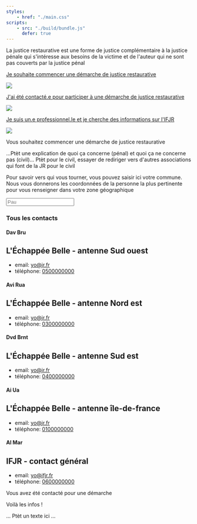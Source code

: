 ```yaml
---
styles:
    - href: "./main.css"
scripts: 
    - src: "./build/bundle.js"
      defer: true
---
```



<section class="parkour" id="acceuil">
    <section class="explications">
        <p>
            La justice restaurative est une forme de justice complémentaire à la justice pénale
            qui s'intéresse aux besoins de la victime et de l'auteur qui ne sont pas 
            couverts par la justice pénal
        </p>
    </section>
    <section class="liens">
        <a href="#commencer-démarche">  
            <p>Je souhaite commencer une démarche de justice restaurative</p>
            <img src="https://parcours-victimes.fr/wp-content/uploads/2020/09/adultes.png">
        </a>
        <a href="#contacté-démarche">  
            <p>J'ai été contacté.e pour participer à une démarche de justice restaurative</p>
            <img src="https://parcours-victimes.fr/wp-content/uploads/2020/09/adultes.png">
        </a>
        <a href="#pro">  
            <p>Je suis un.e professionnel.le et je cherche des informations sur l'IFJR</p>
            <img src="https://parcours-victimes.fr/wp-content/uploads/2020/09/adultes.png">
        </a>
    </section>
</section>

<section class="parkour" id="commencer-démarche">
    <section class="explications">
        <p>Vous souhaitez commencer une démarche de justice restaurative</p>
        <p class="TODO">...Ptèt une explication de quoi ça concerne (pénal) et quoi ça ne concerne pas (civil)... Ptèt pour le civil, essayer de rediriger vers d'autres associations qui font de la JR pour le civil</p>
    </section>
    <section>
        <p>
            Pour savoir vers qui vous tourner, vous pouvez saisir ici votre commune. 
            Nous vous donnerons les coordonnées de la personne la plus pertinente pour vous renseigner dans votre zone géographique
        </p>
        <input type="search" list="communes" placeholder="Pau">
        <datalist id="communes"></datalist>
        <h1>Tous les contacts</h1>
        <output>
            <section class="contact" data-departements="64,33">
                <h1 class="person-name">Dav Bru</h1>
                <h2 class="structure">L'Échappée Belle - antenne Sud ouest</h2>
                <ul>
                    <li>email: <a href="mailto:yo@jr.fr">yo@jr.fr</a></li>
                    <li>téléphone: <a href="tel:0500000000">0500000000</a></li>
                </ul>
            </section>
            <section class="contact" data-departements="59,60">
                <h1 class="person-name">Avi Rua</h1>
                <h2 class="structure">L'Échappée Belle - antenne Nord est</h2>
                <ul>
                    <li>email: <a href="mailto:yo@jr.fr">yo@jr.fr</a></li>
                    <li>téléphone: <a href="tel:0300000000">0300000000</a></li>
                </ul>
            </section>
            <section class="contact" data-departements="06">
                <h1 class="person-name">Dvd Brnt</h1>
                <h2 class="structure">L'Échappée Belle - antenne Sud est</h2>
                <ul>
                    <li>email: <a href="mailto:yo@jr.fr">yo@jr.fr</a></li>
                    <li>téléphone: <a href="tel:0400000000">0400000000</a></li>
                </ul>
            </section>
            <section class="contact" data-departements="95,75">
                <h1 class="person-name">Ai Ua</h1>
                <h2 class="structure">L'Échappée Belle - antenne île-de-france</h2>
                <ul>
                    <li>email: <a href="mailto:yo@jr.fr">yo@jr.fr</a></li>
                    <li>téléphone: <a href="tel:0100000000">0100000000</a></li>
                </ul>
            </section>
            <section class="contact">
                <h1 class="person-name">Al Mar</h1>
                <h2 class="structure">IFJR - contact général</h2>
                <ul>
                    <li>email: <a href="mailto:yo@jr.fr">yo@ifjr.fr</a></li>
                    <li>téléphone: <a href="tel:0600000000">0600000000</a></li>
                </ul>
            </section>
        </output>
    </section>
</section>

<section class="parkour" id="contacté-démarche">
    <section class="explications">
        <p>Vous avez été contacté pour une démarche</p>
    </section>
    <section class="TODO">
        Voilà les infos !
    </section>
</section>

<section class="parkour" id="pro">
    <section class="explications TODO">
        <p>... Ptèt un texte ici ...</p>
    </section>
</section>


<script>
    if(!location.hash || location.hash.length <= 2){
        location.replace("#acceuil");
    }
</script>